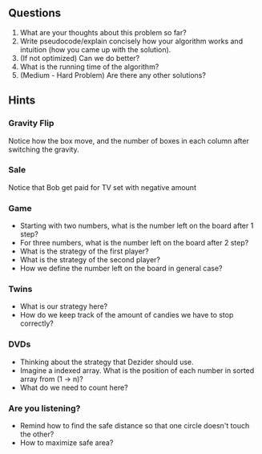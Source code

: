## Questions
1. What are your thoughts about this problem so far?
2. Write pseudocode/explain concisely how your algorithm works and intuition (how you came up with the solution).
3. (If not optimized) Can we do better?
4. What is the running time of the algorithm?
5. (Medium - Hard Problem) Are there any other solutions?

## Hints
### Gravity Flip
Notice how the box move, and the number of boxes in each column after switching the gravity.

### Sale
Notice that Bob get paid for TV set with negative amount

### Game
- Starting with two numbers, what is the number left on the board after 1 step?
- For three numbers, what is the number left on the board after 2 step?
- What is the strategy of the first player?
- What is the strategy of the second player?
- How we define the number left on the board in general case?

### Twins
- What is our strategy here? 
- How do we keep track of the amount of candies we have to stop correctly?

### DVDs
- Thinking about the strategy that Dezider should use.
- Imagine a indexed array. What is the position of each number in sorted array from (1 -> n)?
- What do we need to count here?

### Are you listening?
- Remind how to find the safe distance so that one circle doesn't touch the other?
- How to maximize safe area?